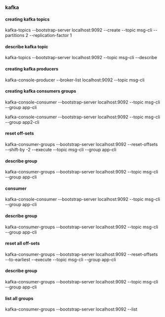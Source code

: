 ### kafka

#### creating kafka topics

kafka-topics --bootstrap-server localhost:9092 --create --topic msg-cli --partitions 2 --replication-factor 1

#### describe kafka topic

kafka-topics --bootstrap-server localhost:9092 --topic msg-cli --describe

#### creating kafka producers

kafka-console-producer --broker-list localhost:9092 --topic msg-cli

#### creating kafka consumers groups

kafka-console-consumer --bootstrap-server localhost:9092 --topic msg-cli --group app-cli

kafka-console-consumer --bootstrap-server localhost:9092 --topic msg-cli --group app2-cli

#### reset off-sets

kafka-consumer-groups --bootstrap-server localhost:9092 --reset-offsets --shift-by -2 --execute --topic msg-cli --group app-cli

#### describe group

kafka-consumer-groups --bootstrap-server localhost:9092 --topic msg-cli --group app-cli

#### consumer

kafka-console-consumer --bootstrap-server localhost:9092 --topic msg-cli --group app-cli

#### describe group

kafka-consumer-groups --bootstrap-server localhost:9092 --topic msg-cli --group app-cli

#### reset all off-sets

kafka-consumer-groups --bootstrap-server localhost:9092 --reset-offsets --to-earliest --execute --topic msg-cli --group app-cli

#### describe group

kafka-consumer-groups --bootstrap-server localhost:9092 --topic msg-cli --group app-cli

#### list all groups

kafka-consumer-groups --bootstrap-server localhost:9092 --list

 
 
